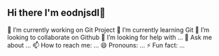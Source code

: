 ## Hi there I'm eodnjsdl👋

<!--
**eodnjsdl-3254/eodnjsdl-3254** is a ✨ _special_ ✨ repository because its `README.md` (this file) appears on your GitHub profile.

Here are some ideas to get you started:
-->
 🔭 I’m currently working on Git Project
 🌱 I’m currently learning Git
 👯 I’m looking to collaborate on Github
 🤔 I’m looking for help with ...
 💬 Ask me about ...
 📫 How to reach me: ...
 😄 Pronouns: ...
 ⚡ Fun fact: ...

